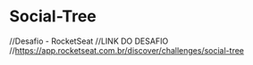 # Social-Tree
<!--Desafio RocketSeat-->

//Desafio - RocketSeat
//LINK DO DESAFIO 
//https://app.rocketseat.com.br/discover/challenges/social-tree
